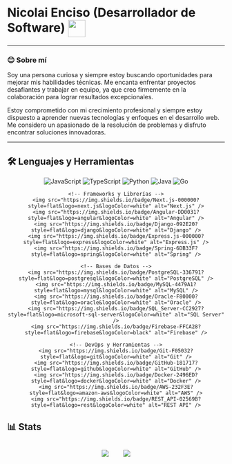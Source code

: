 # Nicolai Enciso (Desarrollador de Software) <img src="https://media.giphy.com/media/v1.Y2lkPTc5MGI3NjExNWZqYzR6eGI2ZTBkaWJjZ210Z3Zucjg0M2txd3N2anR0Z3ZibTA5MyZlcD12MV9pbnRlcm5hbF9naWZfYnlfaWQmY3Q9cw/UVG0BN8TOMKkPOJS6e/giphy.gif" width="40" height="40" align="center"/>

---

### 😊 Sobre mí

Soy una persona curiosa y siempre estoy buscando oportunidades para mejorar mis habilidades técnicas. Me encanta enfrentar proyectos desafiantes y trabajar en equipo, ya que creo firmemente en la colaboración para lograr resultados excepcionales.

Estoy comprometido con mi crecimiento profesional y siempre estoy dispuesto a aprender nuevas tecnologías y enfoques en el desarrollo web. Me considero un apasionado de la resolución de problemas y disfruto encontrar soluciones innovadoras.

---

## 🛠️ Lenguajes y Herramientas

<div align="center">
    <!-- Lenguajes de Programación -->
    <img src="https://img.shields.io/badge/JavaScript-F7DF1E?style=flat&logo=javascript&logoColor=black" alt="JavaScript" />
    <img src="https://img.shields.io/badge/TypeScript-007ACC?style=flat&logo=typescript&logoColor=white" alt="TypeScript" />
    <img src="https://img.shields.io/badge/Python-3776AB?style=flat&logo=python&logoColor=white" alt="Python" />
    <img src="https://img.shields.io/badge/Java-007396?style=flat&logo=java&logoColor=white" alt="Java" />
    <img src="https://img.shields.io/badge/Go-00ADD8?style=flat&logo=go&logoColor=white" alt="Go" />
    
    <!-- Frameworks y Librerías -->
    <img src="https://img.shields.io/badge/Next.js-000000?style=flat&logo=next.js&logoColor=white" alt="Next.js" />
    <img src="https://img.shields.io/badge/Angular-DD0031?style=flat&logo=angular&logoColor=white" alt="Angular" />
    <img src="https://img.shields.io/badge/Django-092E20?style=flat&logo=django&logoColor=white" alt="Django" />
    <img src="https://img.shields.io/badge/Express.js-000000?style=flat&logo=express&logoColor=white" alt="Express.js" />
    <img src="https://img.shields.io/badge/Spring-6DB33F?style=flat&logo=spring&logoColor=white" alt="Spring" />
    
    <!-- Bases de Datos -->
    <img src="https://img.shields.io/badge/PostgreSQL-336791?style=flat&logo=postgresql&logoColor=white" alt="PostgreSQL" />
    <img src="https://img.shields.io/badge/MySQL-4479A1?style=flat&logo=mysql&logoColor=white" alt="MySQL" />
    <img src="https://img.shields.io/badge/Oracle-F80000?style=flat&logo=oracle&logoColor=white" alt="Oracle" />
    <img src="https://img.shields.io/badge/SQL_Server-CC2927?style=flat&logo=microsoft-sql-server&logoColor=white" alt="SQL Server" />
    <img src="https://img.shields.io/badge/Firebase-FFCA28?style=flat&logo=firebase&logoColor=black" alt="Firebase" />
    
    <!-- DevOps y Herramientas -->
    <img src="https://img.shields.io/badge/Git-F05032?style=flat&logo=git&logoColor=white" alt="Git" />
    <img src="https://img.shields.io/badge/GitHub-181717?style=flat&logo=github&logoColor=white" alt="GitHub" />
    <img src="https://img.shields.io/badge/Docker-2496ED?style=flat&logo=docker&logoColor=white" alt="Docker" />
    <img src="https://img.shields.io/badge/AWS-232F3E?style=flat&logo=amazon-aws&logoColor=white" alt="AWS" />
    <img src="https://img.shields.io/badge/REST_API-02569B?style=flat&logo=rest&logoColor=white" alt="REST API" />
</div>

## 📊 Stats

<p align="center">
    <img src="https://github-readme-stats.vercel.app/api?username=nicomesa2001&show_icons=true&theme=dracula" style="max-width: 100%; height: auto; margin: 15px;"/>
    <img src="https://github-readme-stats.vercel.app/api/top-langs/?username=nicomesa2001&theme=dracula" style="max-width: 100%; height: auto; margin: 15px;"/>
</p>
